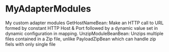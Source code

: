 # MyAdapterModules
My custom adapter modules
GetHostNameBean: Make an HTTP call to URL formed by constant HTTP Host & Port followed by a dynamic value set in dynamic configuration in mapping. 
UnzipModuleBeanBean: Unzips multiple files contained in a Zip file, unlike PayloadZipBean which can handle zip fiels with only single file

